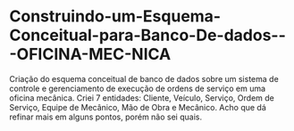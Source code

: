 # Construindo-um-Esquema-Conceitual-para-Banco-De-dados---OFICINA-MEC-NICA
Criação do esquema conceitual de banco de dados sobre um sistema de controle e gerenciamento de execução de ordens de serviço em uma oficina mecânica. Criei 7 entidades: Cliente, Veículo, Serviço, Ordem de Serviço, Equipe de Mecânico, Mão de Obra e Mecânico. Acho que dá refinar mais em alguns pontos, porém não sei quais.
